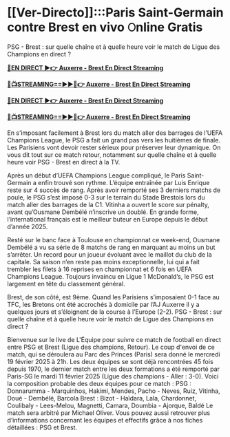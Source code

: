# [[Ver-Directo]]:::Paris Saint-Germain contre Brest en vivo 𝙾nline Gratis

PSG - Brest : sur quelle chaîne et à quelle heure voir le match de Ligue des Champions en direct ?

**[🔴EN DIRECT ▶👉 Auxerre - Brest En Direct Streaming](https://tinyurl.com/4dwhr6d4)**

**[🔴📺STREAMING==►►📲👉 Auxerre - Brest En Direct Streaming](https://tinyurl.com/4dwhr6d4)**

**[🔴EN DIRECT ▶👉 Auxerre - Brest En Direct Streaming](https://tinyurl.com/4dwhr6d4)**

**[🔴📺STREAMING==►►📲👉 Auxerre - Brest En Direct Streaming](https://tinyurl.com/4dwhr6d4)**

En s’imposant facilement à Brest lors du match aller des barrages de l’UEFA Champions League, le PSG a fait un grand pas vers les huitièmes de finale. Les Parisiens vont devoir rester sérieux pour préserver leur dynamique. On vous dit tout sur ce match retour, notamment sur quelle chaîne et à quelle heure voir PSG - Brest en direct à la TV.

Après un début d’UEFA Champions League compliqué, le Paris Saint-Germain a enfin trouvé son rythme. L’équipe entraînée par Luis Enrique reste sur 4 succès de rang. Après avoir remporté ses 3 derniers matchs de poule, le PSG s’est imposé 0-3 sur le terrain du Stade Brestois lors du match aller des barrages de la C1. Vitinha a ouvert le score sur pénalty, avant qu’Ousmane Dembélé n’inscrive un doublé. En grande forme, l’international français est le meilleur buteur en Europe depuis le début d’année 2025.

Resté sur le banc face à Toulouse en championnat ce week-end, Ousmane Dembélé a vu sa série de 8 matchs de rang en marquant au moins un but s’arrêter. Un record pour un joueur évoluant avec le maillot du club de la capitale. Sa saison n’en reste pas moins exceptionnelle, lui qui a fait trembler les filets à 16 reprises en championnat et 6 fois en UEFA Champions League. Toujours invaincu en Ligue 1 McDonald’s, le PSG est largement en tête du classement général.

Brest, de son côté, est 9ème. Quand les Parisiens s’imposaient 0-1 face au TFC, les Bretons ont été accrochés à domicile par l’AJ Auxerre il y a quelques jours et s’éloignent de la course à l’Europe (2-2). PSG - Brest : sur quelle chaîne et à quelle heure voir le match de Ligue des Champions en direct ?

Bienvenue sur le live de L'Équipe pour suivre ce match de football en direct entre PSG et Brest (Ligue des champions, Retour). Le coup d'envoi de ce match, qui se déroulera au Parc des Princes (Paris) sera donné le mercredi 19 février 2025 à 21h. Les deux équipes se sont déjà rencontrées 45 fois depuis 1970, le dernier match entre les deux formations a été remporté par Paris-SG le mardi 11 février 2025 (Ligue des champions - Aller : 3-0). Voici la composition probable des deux équipes pour ce match : PSG : Donnarumma - Marquinhos, Hakimi, Mendes, Pacho - Neves, Ruiz, Vitinha, Doué - Dembélé, Barcola Brest : Bizot - Haïdara, Lala, Chardonnet, Coulibaly - Lees-Melou, Magnetti, Camara, Doumbia - Ajorque, Baldé Le match sera arbitré par Michael Oliver. Vous pouvez aussi retrouver plus d’informations concernant les équipes et effectifs grâce à nos fiches détaillées : PSG et Brest.
